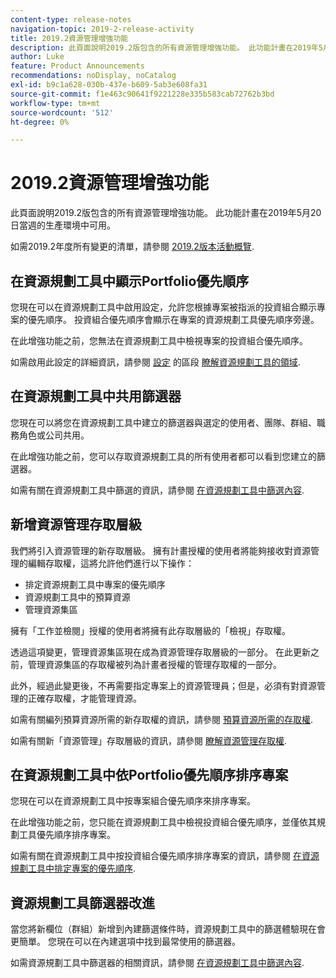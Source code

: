 ```yaml
---
content-type: release-notes
navigation-topic: 2019-2-release-activity
title: 2019.2資源管理增強功能
description: 此頁面說明2019.2版包含的所有資源管理增強功能。 此功能計畫在2019年5月20日當週的生產環境中可用。
author: Luke
feature: Product Announcements
recommendations: noDisplay, noCatalog
exl-id: b9c1a628-030b-437e-b609-5ab3e608fa31
source-git-commit: f1e463c90641f9221228e335b583cab72762b3bd
workflow-type: tm+mt
source-wordcount: '512'
ht-degree: 0%

---
```


# 2019.2資源管理增強功能

此頁面說明2019.2版包含的所有資源管理增強功能。 此功能計畫在2019年5月20日當週的生產環境中可用。

如需2019.2年度所有變更的清單，請參閱 [2019.2版本活動概覽](../../../../product-announcements/product-releases/quarterly-release-archive/2019.2-release-activity/2019-2-release-activity-overview.md).

## 在資源規劃工具中顯示Portfolio優先順序

您現在可以在資源規劃工具中啟用設定，允許您根據專案被指派的投資組合顯示專案的優先順序。 投資組合優先順序會顯示在專案的資源規劃工具優先順序旁邊。

在此增強功能之前，您無法在資源規劃工具中檢視專案的投資組合優先順序。

如需啟用此設定的詳細資訊，請參閱 [設定](../../../../resource-mgmt/resource-planning/resource-planner-navigation.md#settings) 的區段 [瞭解資源規劃工具的領域](../../../../resource-mgmt/resource-planning/resource-planner-navigation.md).

## 在資源規劃工具中共用篩選器

您現在可以將您在資源規劃工具中建立的篩選器與選定的使用者、團隊、群組、職務角色或公司共用。

在此增強功能之前，您可以存取資源規劃工具的所有使用者都可以看到您建立的篩選器。

如需有關在資源規劃工具中篩選的資訊，請參閱 [在資源規劃工具中篩選內容](../../../../resource-mgmt/resource-planning/filter-resource-planner.md).

## 新增資源管理存取層級

我們將引入資源管理的新存取層級。 擁有計畫授權的使用者將能夠接收對資源管理的編輯存取權，這將允許他們進行以下操作：

* 排定資源規劃工具中專案的優先順序
* 資源規劃工具中的預算資源
* 管理資源集區

擁有「工作並檢閱」授權的使用者將擁有此存取層級的「檢視」存取權。

透過這項變更，管理資源集區現在成為資源管理存取層級的一部分。 在此更新之前，管理資源集區的存取權被列為計畫者授權的管理存取權的一部分。

此外，經過此變更後，不再需要指定專案上的資源管理員；但是，必須有對資源管理的正確存取權，才能管理資源。

如需有關編列預算資源所需的新存取權的資訊，請參閱 [預算資源所需的存取權](../../../../resource-mgmt/resource-planning/access-needed-to-budget-resources.md).

如需有關新「資源管理」存取層級的資訊，請參閱 [瞭解資源管理存取權](../../../../administration-and-setup/add-users/configure-and-grant-access/grant-access-resource-management.md).

## 在資源規劃工具中依Portfolio優先順序排序專案

您現在可以在資源規劃工具中按專案組合優先順序來排序專案。

在此增強功能之前，您只能在資源規劃工具中檢視投資組合優先順序，並僅依其規劃工具優先順序排序專案。

如需有關在資源規劃工具中按投資組合優先順序排序專案的資訊，請參閱 [在資源規劃工具中排定專案的優先順序](../../../../resource-mgmt/resource-planning/prioritize-projects-resource-planner.md).

## 資源規劃工具篩選器改進

當您將新欄位（群組）新增到內建篩選條件時，資源規劃工具中的篩選體驗現在會更簡單。 您現在可以在內建選項中找到最常使用的篩選器。

如需資源規劃工具中篩選器的相關資訊，請參閱 [在資源規劃工具中篩選內容](../../../../resource-mgmt/resource-planning/filter-resource-planner.md).

